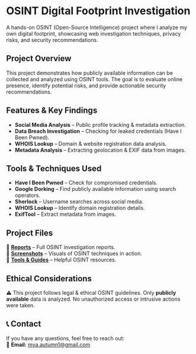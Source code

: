 # OSINT Digital Footprint Investigation  
A hands-on OSINT (Open-Source Intelligence) project where I analyze my own digital footprint, showcasing web investigation techniques, privacy risks, and security recommendations.

## Project Overview  
This project demonstrates how publicly available information can be collected and analyzed using OSINT tools. The goal is to evaluate online presence, identify potential risks, and provide actionable security recommendations.

## Features & Key Findings  
- **Social Media Analysis** – Public profile tracking & metadata extraction.
- **Data Breach Investigation** – Checking for leaked credentials (Have I Been Pwned).
- **WHOIS Lookup** – Domain & website registration data analysis.
- **Metadata Analysis** – Extracting geolocation & EXIF data from images.

## Tools & Techniques Used  
- **Have I Been Pwned** – Check for compromised credentials.
- **Google Dorking** – Find publicly available information using search operators.
- **Sherlock** – Username searches across social media.
- **WHOIS Lookup** – Identify domain registration details.
- **ExifTool** – Extract metadata from images.

## Project Files  
📁 **[Reports](./reports/)** – Full OSINT investigation reports.  
📁 **[Screenshots](./screenshots/)** – Visuals of OSINT techniques in action.  
📁 **[Tools & Guides](./tools/)** – Helpful OSINT resources.  


## Ethical Considerations  
⚠️ This project follows legal & ethical OSINT guidelines. Only **publicly available** data is analyzed. No unauthorized access or intrusive actions were taken.

## 📞 Contact  
If you have any questions, feel free to reach out:  
📩 **Email:** mya.autumn1@gmail.com  
